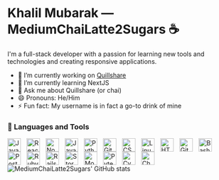 # Khalil Mubarak — MediumChaiLatte2Sugars ☕

I'm a full-stack developer with a passion for learning new tools and technologies and creating responsive applications.

- 🔭 I’m currently working on [Quillshare](https://github.com/MediumChaiLatte2Sugars/Quillshare)
- 🌱 I’m currently learning NextJS
- 💬 Ask me about Quillshare (or chai)
- 😄 Pronouns: He/Him
- ⚡ Fun fact: My username is in fact a go-to drink of mine


### 🧰 Languages and Tools

<img align="left" alt="JavaScript" width="30px" style="padding-right:10px;" src="https://cdn.jsdelivr.net/gh/devicons/devicon/icons/javascript/javascript-plain.svg" />
<img align="left" alt="React" width="30px" style="padding-right:10px;" src="https://cdn.jsdelivr.net/gh/devicons/devicon/icons/react/react-original.svg" />
<img align="left" alt="NodeJS" width="30px" style="padding-right:10px;" src="https://cdn.jsdelivr.net/gh/devicons/devicon/icons/nodejs/nodejs-original.svg" />
<img align="left" alt="Java" width="30px" style="padding-right:10px;" src="https://cdn.jsdelivr.net/gh/devicons/devicon/icons/java/java-original.svg"/>
<img align="left" alt="Python" width="30px" style="padding-right:10px;" src="https://cdn.jsdelivr.net/gh/devicons/devicon/icons/python/python-plain.svg" />
<img align="left" alt="Git" width="30px" style="padding-right:10px;" src="https://cdn.jsdelivr.net/gh/devicons/devicon/icons/git/git-original.svg" />
<img align="left" alt="CSS" width="30px" style="padding-right:10px;" src="https://cdn.jsdelivr.net/gh/devicons/devicon/icons/css3/css3-plain.svg" />
<img align="left" alt="Linux" width="30px" style="padding-right:10px;" src="https://cdn.jsdelivr.net/gh/devicons/devicon/icons/linux/linux-original.svg" />
<img align="left" alt="HTML" width="30px" style="padding-right:10px;" src="https://cdn.jsdelivr.net/gh/devicons/devicon/icons/html5/html5-plain.svg" />
<img align="left" alt="GitHub" width="30px" style="padding-right:10px;" src="https://cdn.jsdelivr.net/gh/devicons/devicon/icons/github/github-original.svg" />
<img align="left" alt="Bash" width="30px" style="padding-right:10px;" src="https://cdn.jsdelivr.net/gh/devicons/devicon/icons/bash/bash-original.svg" />
<img align="left" alt="PostgreSQL" width="30px" style="padding-right:10px;" src="https://cdn.jsdelivr.net/gh/devicons/devicon/icons/postgresql/postgresql-original.svg" />
<img align="left" alt="Ruby" width="30px" style="padding-right:10px;" src="https://cdn.jsdelivr.net/gh/devicons/devicon/icons/ruby/ruby-plain.svg" />
<img align="left" alt="Rails" width="30px" style="padding-right:10px;" src="https://cdn.jsdelivr.net/gh/devicons/devicon/icons/rails/rails-plain.svg" />
<img align="left" alt="Storybook" width="30px" style="padding-right:10px;" src="https://cdn.jsdelivr.net/gh/devicons/devicon/icons/storybook/storybook-original.svg" />
<img align="left" alt="Mocha" width="30px" style="padding-right:10px;" src="https://cdn.jsdelivr.net/gh/devicons/devicon/icons/mocha/mocha-plain.svg" />
<img align="left" alt="Pytest" width="30px" style="padding-right:10px;" src="https://cdn.jsdelivr.net/gh/devicons/devicon/icons/pytest/pytest-original.svg" />
<img align="left" alt="Cypress" width="30px" style="padding-right:10px;" src="https://github.com/MediumChaiLatte2Sugars/MediumChaiLatte2Sugars/assets/114053788/f6500dca-9431-4f58-b5e5-f59509856cc2" />
<img align="left" alt="Chai" width="30px" style="padding-right:10px;" src="https://github.com/MediumChaiLatte2Sugars/MediumChaiLatte2Sugars/assets/114053788/717d8545-c743-4af7-a3e2-42b28453306d" />

<br>

#

![MediumChaiLatte2Sugars' GitHub stats](https://github-readme-stats.vercel.app/api?username=mediumchailatte2sugars&show_icons=true&theme=gruvbox) 
  


